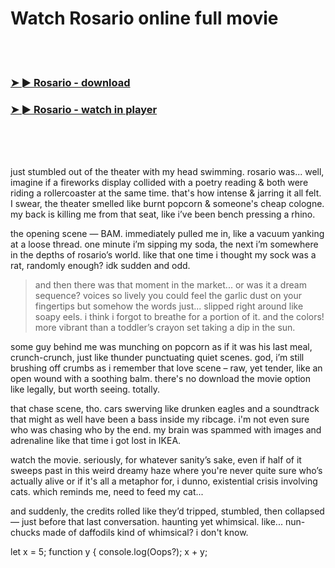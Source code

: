 <h1>Watch Rosario online full movie</h1>


<br><br>

<h3><a href="https://Steves-duningdunsu1974.github.io/olsecjzfsv/">➤ ► Rosario - download</a></h3> 
<h3><a href="https://Steves-duningdunsu1974.github.io/olsecjzfsv/">➤ ► Rosario - watch in player</a></h3>


<br><br><br>


just stumbled out of the theater with my head swimming. rosario was... well, imagine if a fireworks display collided with a poetry reading & both were riding a rollercoaster at the same time. that's how intense & jarring it all felt. I swear, the theater smelled like burnt popcorn & someone's cheap cologne. my back is killing me from that seat, like i’ve been bench pressing a rhino.  

the opening scene — BAM. immediately pulled me in, like a vacuum yanking at a loose thread. one minute i’m sipping my soda, the next i’m somewhere in the depths of rosario’s world. like that one time i thought my sock was a rat, randomly enough? idk sudden and odd.

> and then there was that moment in the market... or was it a dream sequence? voices so lively you could feel the garlic dust on your fingertips but somehow the words just... slipped right around like soapy eels. i think i forgot to breathe for a portion of it. and the colors! more vibrant than a toddler’s crayon set taking a dip in the sun.

some guy behind me was munching on popcorn as if it was his last meal, crunch-crunch, just like thunder punctuating quiet scenes. god, i’m still brushing off crumbs as i remember that love scene – raw, yet tender, like an open wound with a soothing balm. there's no download the movie option like legally, but worth seeing. totally. 

that chase scene, tho. cars swerving like drunken eagles and a soundtrack that might as well have been a bass inside my ribcage. i'm not even sure who was chasing who by the end. my brain was spammed with images and adrenaline like that time i got lost in IKEA.

watch the movie. seriously, for whatever sanity’s sake, even if half of it sweeps past in this weird dreamy haze where you're never quite sure who’s actually alive or if it's all a metaphor for, i dunno, existential crisis involving cats. which reminds me, need to feed my cat...

and suddenly, the credits rolled like they’d tripped, stumbled, then collapsed — just before that last conversation. haunting yet whimsical. like... nun-chucks made of daffodils kind of whimsical? i don't know.

let x = 5;
function y {
console.log(Oops?);
x + y;
